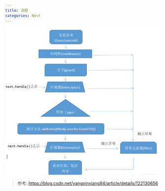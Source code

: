```yaml
---
title: 流程
categories: Nest
---
```


![image.png](../../assets/nest/gg3mgb/1666279088923-81aca773-5b5f-40a6-9df0-19ea18f15d86.png)

> 参考: <https://blog.csdn.net/yangxinxiang84/article/details/122130656>
